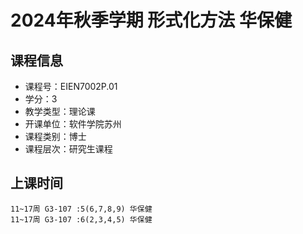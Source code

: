 # 2024年秋季学期 形式化方法 华保健






## 课程信息

- 课程号：EIEN7002P.01
- 学分：3
- 教学类型：理论课
- 开课单位：软件学院苏州
- 课程类别：博士
- 课程层次：研究生课程

## 上课时间

```
11~17周 G3-107 :5(6,7,8,9) 华保健
11~17周 G3-107 :6(2,3,4,5) 华保健
```

